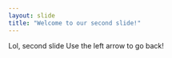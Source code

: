 ```yaml
---
layout: slide
title: "Welcome to our second slide!"
---
```

Lol, second slide
Use the left arrow to go back!
